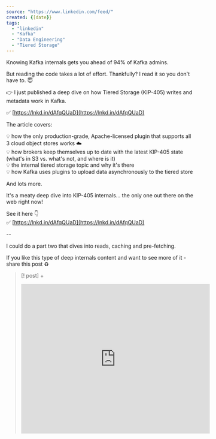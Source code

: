 ```yaml
---
source: "https://www.linkedin.com/feed/"
created: {[date}}
tags:
  - "linkedin"
  - "Kafka"
  - "Data Engineering"
  - "Tiered Storage"
---
```

Knowing Kafka internals gets you ahead of 94% of Kafka admins.  
  
But reading the code takes a lot of effort. Thankfully? I read it so you don't have to. 😇  
  
👉 I just published a deep dive on how Tiered Storage (KIP-405) writes and metadata work in Kafka.  
  
✅ [https://lnkd.in/dAfqQUaD](https://lnkd.in/dAfqQUaD)  
  
The article covers:  
  
💡 how the only production-grade, Apache-licensed plugin that supports all 3 cloud object stores works ☁️  
💡 how brokers keep themselves up to date with the latest KIP-405 state (what's in S3 vs. what's not, and where is it)  
💡 the internal tiered storage topic and why it's there  
💡 how Kafka uses plugins to upload data asynchronously to the tiered store  
  
And lots more.  
  
It's a meaty deep dive into KIP-405 internals... the only one out there on the web right now!  
  
See it here 👇  
✅ [https://lnkd.in/dAfqQUaD](https://lnkd.in/dAfqQUaD)  
  
\--  
  
I could do a part two that dives into reads, caching and pre-fetching.  
  
If you like this type of deep internals content and want to see more of it - share this post ♻️
> [! post] +
> <iframe src="https://www.linkedin.com/embed/feed/update/urn:li:share:7308846783068082177?collapsed=1" height="399" width="504" frameborder="0" allowfullscreen="" title="Embedded post"></iframe>
